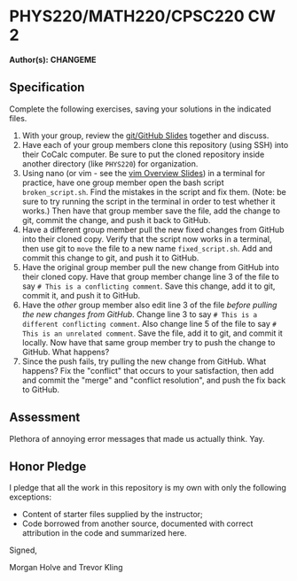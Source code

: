 # PHYS220/MATH220/CPSC220 CW 2

**Author(s):** **CHANGEME**

## Specification

Complete the following exercises, saving your solutions in the indicated files. 

1. With your group, review the [git/GitHub Slides](https://slides.com/profdressel/git-overview) together and discuss.
1. Have each of your group members clone this repository (using SSH) into their CoCalc computer. Be sure to put the cloned repository inside another directory (like `PHYS220`) for organization.
1. Using nano (or vim - see the [vim Overview Slides](https://slides.com/profdressel/vim-overview)) in a terminal for practice, have one group member open the bash script `broken_script.sh`. Find the mistakes in the script and fix them. (Note: be sure to try running the script in the terminal in order to test whether it works.) Then have that group member save the file, add the change to git, commit the change, and push it back to GitHub.
1. Have a different group member pull the new fixed changes from GitHub into their cloned copy. Verify that the script now works in a terminal, then use git to `move` the file to a new name `fixed_script.sh`. Add and commit this change to git, and push it to GitHub.
1. Have the original group member pull the new change from GitHub into their cloned copy. Have that group member change line 3 of the file to say `# This is a conflicting comment`. Save this change, add it to git, commit it, and push it to GitHub.
1. Have the _other_ group member also edit line 3 of the file _before pulling the new changes from GitHub_. Change line 3 to say `# This is a different conflicting comment`. Also change line 5 of the file to say `# This is an unrelated comment`. Save the file, add it to git, and commit it locally. Now have that same group member try to push the change to GitHub. What happens?
1. Since the push fails, try pulling the new change from GitHub. What happens? Fix the "conflict" that occurs to your satisfaction, then add and commit the "merge" and "conflict resolution", and push the fix back to GitHub.

## Assessment

Plethora of annoying error messages that made us actually think. Yay.

## Honor Pledge

I pledge that all the work in this repository is my own with only the following exceptions:

* Content of starter files supplied by the instructor;
* Code borrowed from another source, documented with correct attribution in the code and summarized here.

Signed,

Morgan Holve and Trevor Kling

